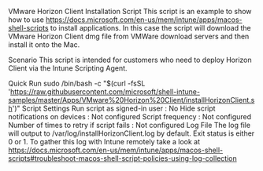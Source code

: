VMware Horizon Client Installation Script
This script is an example to show how to use https://docs.microsoft.com/en-us/mem/intune/apps/macos-shell-scripts to install applications. In this case the script will download the VMware Horizon Client dmg file from VMWare download servers and then install it onto the Mac.

Scenario
This script is intended for customers who need to deploy Horizon Client via the Intune Scripting Agent.

Quick Run
sudo /bin/bash -c "$(curl -fsSL 'https://raw.githubusercontent.com/microsoft/shell-intune-samples/master/Apps/VMware%20Horizon%20Client/installHorizonClient.sh')"
Script Settings
Run script as signed-in user : No
Hide script notifications on devices : Not configured
Script frequency : Not configured
Number of times to retry if script fails : Not configured
Log File
The log file will output to /var/log/installHorizonClient.log by default. Exit status is either 0 or 1. To gather this log with Intune remotely take a look at https://docs.microsoft.com/en-us/mem/intune/apps/macos-shell-scripts#troubleshoot-macos-shell-script-policies-using-log-collection

